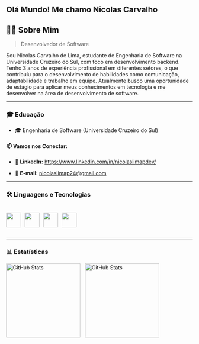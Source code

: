 Olá Mundo! Me chamo Nicolas Carvalho
---

## 👨‍💻 **Sobre Mim**

> Desenvolvedor de Software 

Sou Nicolas Carvalho de Lima, estudante de Engenharia de Software na Universidade Cruzeiro do Sul, com foco em desenvolvimento backend. Tenho 3 anos de experiência profissional em diferentes setores, o que contribuiu para o desenvolvimento de habilidades como comunicação, adaptabilidade e trabalho em equipe. Atualmente busco uma oportunidade de estágio para aplicar meus conhecimentos em tecnologia e me desenvolver na área de desenvolvimento de software. 

---

### 🎓 **Educação**
- 🎓 Engenharia de Software (Universidade Cruzeiro do Sul)

#### 📫 **Vamos nos Conectar:**  

- 🔗 **LinkedIn:** https://www.linkedin.com/in/nicolaslimapdev/

- 📧 **E-mail:** nicolaslimap24@gmail.com

---

### 🛠️ **Linguagens e Tecnologias**

<br/>

<div style="display: flex; gap: 10px;">
    <img src="https://cdn.jsdelivr.net/gh/devicons/devicon@latest/icons/java/java-original.svg"
    width="40"/>
    <img src="https://cdn.jsdelivr.net/gh/devicons/devicon@latest/icons/html5/html5-original.svg"
    width="40">
    <img src="https://cdn.jsdelivr.net/gh/devicons/devicon@latest/icons/css3/css3-original.svg"
    width="40">
    <img src="https://cdn.jsdelivr.net/gh/devicons/devicon@latest/icons/git/git-original.svg"
    width="40">
</div>
<br/>

---

### 📊 Estatísticas

<img 
    align="left"
    alt="GitHub Stats" 
    height="200" 
    style="padding-right: 10px;" 
    src="https://github-readme-stats.vercel.app/api?username=nicolaslimap&show_icons=true&theme=tokyonight&include_all_commits=true&locale=pt-br" 
  />

  <img 
    align="left"
    alt="GitHub Stats" 
    height="200" 
    style="padding-right: 10px;" 
    src="https://github-readme-stats.vercel.app/api/top-langs/?username=nicolaslimap&theme=tokyonight&layout=compact&custom_title=Tecnologias&language_count=7" 
  />
